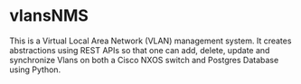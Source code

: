 # vlansNMS
This is a Virtual Local Area Network (VLAN) management system. It creates abstractions using REST APIs so that one can add, delete, update and synchronize Vlans on both a Cisco NXOS switch and Postgres Database using Python. 
